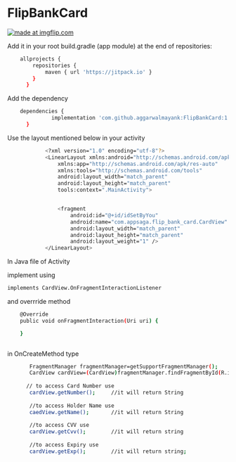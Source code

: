 # FlipBankCard

<a href="https://imgflip.com/gif/32jamg"><img src="https://i.imgflip.com/32jamg.gif" title="made at imgflip.com"/></a>



Add it in your root build.gradle (app module) at the end of repositories:
```sh
	allprojects {
        repositories {
            maven { url 'https://jitpack.io' }
        }
      }
```	  
      
Add the dependency
```sh
    dependencies {
              implementation 'com.github.aggarwalmayank:FlipBankCard:1.1'
      }
```

Use the layout mentioned below in your activity
```sh
            <?xml version="1.0" encoding="utf-8"?>
            <LinearLayout xmlns:android="http://schemas.android.com/apk/res/android"
                xmlns:app="http://schemas.android.com/apk/res-auto"
                xmlns:tools="http://schemas.android.com/tools"
                android:layout_width="match_parent"
                android:layout_height="match_parent"
                tools:context=".MainActivity">


                <fragment
                    android:id="@+id/idSetByYou"
                    android:name="com.appsaga.flip_bank_card.CardView"
                    android:layout_width="match_parent"
                    android:layout_height="match_parent"
                    android:layout_weight="1" />
            </LinearLayout>
 ```           
In Java file of Activity 
  
   implement using
    
```sh
implements CardView.OnFragmentInteractionListener 
```    
   and overrride method
    
```sh
    @Override
    public void onFragmentInteraction(Uri uri) {

    }
    
```    
   in OnCreateMethod type
    
 ```sh   
        FragmentManager fragmentManager=getSupportFragmentManager();
        CardView cardView=(CardView)fragmentManager.findFragmentById(R.id.idSetByYou);
        
       // to access Card Number use
        cardView.getNumber();     //it will return String
        
        //to access Holder Name use
        caedView.getName();       //it will return String
        
        //to access CVV use
        cardView.getCvv();        //it will return string
        
        //to access Expiry use
        cardView.getExp();        //it will return string;
```
